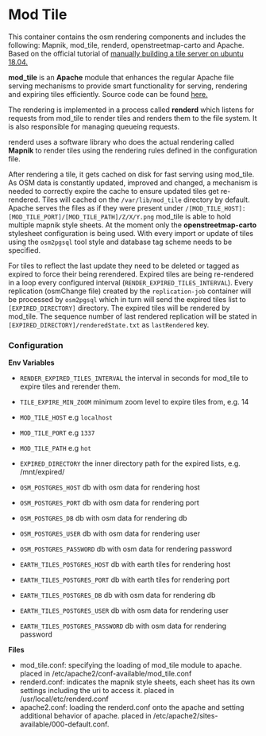 # Mod Tile

This container contains the osm rendering components and includes the following: Mapnik, mod_tile, renderd, openstreetmap-carto and Apache.
Based on the official tutorial of [manually building a tile server on ubuntu 18.04.](https://switch2osm.org/serving-tiles/manually-building-a-tile-server-18-04-lts/)

**mod_tile** is an **Apache** module that enhances the regular Apache file serving mechanisms to provide smart functionality for serving, rendering and expiring tiles efficiently. Source code can be found [here.](https://github.com/openstreetmap/mod_tile)

The rendering is implemented in a process called **renderd** which listens for requests from mod_tile to render tiles and renders them to the file system. It is also responsible for managing queueing requests.

renderd uses a software library who does the actual rendering called **Mapnik** to render tiles using the rendering rules defined in the configuration file.

After rendering a tile, it gets cached on disk for fast serving using mod_tile. As OSM data is constantly updated, improved and changed, a mechanism is needed to correctly expire the cache to ensure updated tiles get re-rendered.
Tiles will cached on the `/var/lib/mod_tile` directory by default.
Apache serves the files as if they were present under `/[MOD_TILE_HOST]:[MOD_TILE_PORT]/[MOD_TILE_PATH]/Z/X/Y.png`
mod_tile is able to hold multiple mapnik style sheets. At the moment only the **openstreetmap-carto** stylesheet configuration is being used. With every import or update of tiles using the `osm2pgsql` tool style and database tag scheme needs to be specified.

For tiles to reflect the last update they need to be deleted or tagged as expired to force their being rerendered.
Expired tiles are being re-rendered in a loop every configured interval (`RENDER_EXPIRED_TILES_INTERVAL`).
Every replication (osmChange file) created by the `replication-job` container will be processed by `osm2pgsql` which in turn will send the expired tiles list to `[EXPIRED_DIRECTORY]` directory. The expired tiles will be rendered by mod_tile.
The sequence number of last rendered replication will be stated in `[EXPIRED_DIRECTORY]/renderedState.txt` as `lastRendered` key.

### Configuration

**Env Variables**

- `RENDER_EXPIRED_TILES_INTERVAL` the interval in seconds for mod_tile to expire tiles and rerender them.
- `TILE_EXPIRE_MIN_ZOOM` minimum zoom level to expire tiles from, e.g. 14
- `MOD_TILE_HOST` e.g `localhost`
- `MOD_TILE_PORT` e.g `1337`
- `MOD_TILE_PATH` e.g `hot`
- `EXPIRED_DIRECTORY` the inner directory path for the expired lists, e.g. /mnt/expired/

- `OSM_POSTGRES_HOST` db with osm data for rendering host
- `OSM_POSTGRES_PORT` db with osm data for rendering port
- `OSM_POSTGRES_DB` db with osm data for rendering db
- `OSM_POSTGRES_USER` db with osm data for rendering user
- `OSM_POSTGRES_PASSWORD` db with osm data for rendering password

- `EARTH_TILES_POSTGRES_HOST` db with earth tiles for rendering host
- `EARTH_TILES_POSTGRES_PORT` db with earth tiles for rendering port
- `EARTH_TILES_POSTGRES_DB` db with osm data for rendering db
- `EARTH_TILES_POSTGRES_USER` db with osm data for rendering user
- `EARTH_TILES_POSTGRES_PASSWORD` db with osm data for rendering password

**Files**

- mod_tile.conf: specifying the loading of mod_tile module to apache. placed in /etc/apache2/conf-available/mod_tile.conf
- renderd.conf: indicates the mapnik style sheets, each sheet has its own settings including the uri to access it. placed in /usr/local/etc/renderd.conf
- apache2.conf: loading the renderd.conf onto the apache and setting additional behavior of apache. placed in /etc/apache2/sites-available/000-default.conf.
